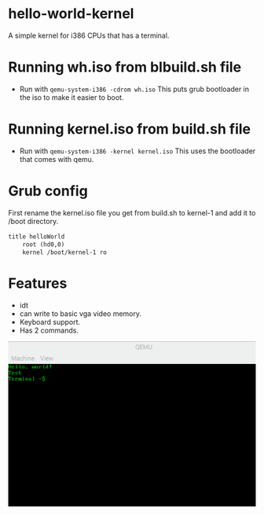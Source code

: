 # hello-world-kernel
A simple kernel for i386 CPUs that has a terminal.

# Running wh.iso from blbuild.sh file
 * Run with `qemu-system-i386 -cdrom wh.iso`
This puts grub bootloader in the iso to make it easier to boot.
# Running kernel.iso from build.sh file
 * Run with `qemu-system-i386 -kernel kernel.iso`
This uses the bootloader that comes with qemu.
# Grub config
First rename the kernel.iso file you get from build.sh to kernel-1 and add it to /boot directory.
```
title helloWorld
	root (hd0,0)
	kernel /boot/kernel-1 ro
```
# Features
 * idt
 * can write to basic vga video memory.
 * Keyboard support.
 * Has 2 commands.

![](2022-04-14-105913_1920x1080_scrot.png)
